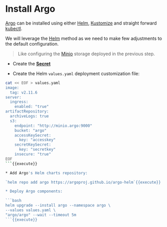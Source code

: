 # Install Argo

[Argo](https://argoproj.github.io/projects/argo) can be installed using either [Helm](https://github.com/argoproj/argo-helm), [Kustomize](https://github.com/argoproj/argo/tree/stable/manifests) and straight forward [kubectl](https://github.com/argoproj/argo/tree/stable/manifests).

We will leverage the [Helm](https://github.com/argoproj/argo-helm) method as we need to make few adjustments to the default configuration.

> Like configuring the [Minio](https://min.io) storage deployed in the previous step.

* Create the [**Secret**]()

* Create the Helm `values.yaml` deployment customization file:

```bash
cat << EOF > values.yaml
image:
  tag: v2.11.6
server:
  ingress:
    enabled: "true"
artifactRepository:
  archiveLogs: true
  s3:
    endpoint: "http://minio.argo:9000"
    bucket: "argo"
    accessKeySecret:
      key: "accesskey"
    secretKeySecret:
      key: "secretkey"
    insecure: "true"
EOF
```{{execute}}

* Add Argo's Helm charts repository:

`helm repo add argo https://argoproj.github.io/argo-helm`{{execute}}

* Deploy Argo components:

```bash
helm upgrade --install argo --namespace argo \
--values values.yaml \
"argo/argo" --wait --timeout 5m
```{{execute}}
